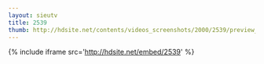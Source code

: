 ```yaml
---
layout: sieutv
title: 2539
thumb: http://hdsite.net/contents/videos_screenshots/2000/2539/preview_360p.mp4.jpg
---
```

{% include iframe src='http://hdsite.net/embed/2539' %}
 
